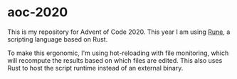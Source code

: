 # aoc-2020

This is my repository for Advent of Code 2020. This year I am using
[Rune](https://github.com/rune-rs/rune/), a scripting language based on Rust.

To make this ergonomic, I'm using hot-reloading with file monitoring, which will
recompute the results based on which files are edited. This also uses Rust to
host the script runtime instead of an external binary.
